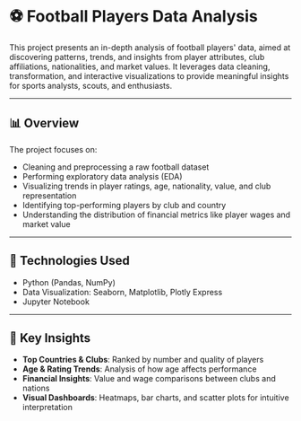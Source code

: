 # ⚽ Football Players Data Analysis

This project presents an in-depth analysis of football players' data, aimed at discovering patterns, trends, and insights from player attributes, club affiliations, nationalities, and market values. It leverages data cleaning, transformation, and interactive visualizations to provide meaningful insights for sports analysts, scouts, and enthusiasts.

---

## 📊 Overview

The project focuses on:

- Cleaning and preprocessing a raw football dataset
- Performing exploratory data analysis (EDA)
- Visualizing trends in player ratings, age, nationality, value, and club representation
- Identifying top-performing players by club and country
- Understanding the distribution of financial metrics like player wages and market value

---

## 🔧 Technologies Used

- Python (Pandas, NumPy)
- Data Visualization: Seaborn, Matplotlib, Plotly Express
- Jupyter Notebook

---

## 📌 Key Insights

- **Top Countries & Clubs**: Ranked by number and quality of players
- **Age & Rating Trends**: Analysis of how age affects performance
- **Financial Insights**: Value and wage comparisons between clubs and nations
- **Visual Dashboards**: Heatmaps, bar charts, and scatter plots for intuitive interpretation




